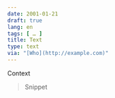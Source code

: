 ```yaml
---
date: 2001-01-21
draft: true
lang: en
tags: [ … ]
title: Text
type: text
via: "[Who](http://example.com)"
---
```


Context

> Snippet
